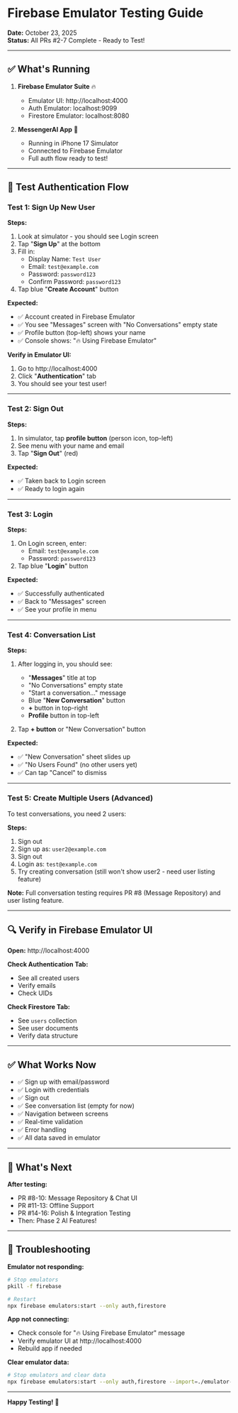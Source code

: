 # Firebase Emulator Testing Guide
**Date:** October 23, 2025  
**Status:** All PRs #2-7 Complete - Ready to Test!

---

## ✅ What's Running

1. **Firebase Emulator Suite** 🔥
   - Emulator UI: http://localhost:4000
   - Auth Emulator: localhost:9099
   - Firestore Emulator: localhost:8080

2. **MessengerAI App** 📱
   - Running in iPhone 17 Simulator
   - Connected to Firebase Emulator
   - Full auth flow ready to test!

---

## 🧪 Test Authentication Flow

### Test 1: Sign Up New User

**Steps:**
1. Look at simulator - you should see Login screen
2. Tap "**Sign Up**" at the bottom
3. Fill in:
   - Display Name: `Test User`
   - Email: `test@example.com`
   - Password: `password123`
   - Confirm Password: `password123`
4. Tap blue "**Create Account**" button

**Expected:**
- ✅ Account created in Firebase Emulator
- ✅ You see "Messages" screen with "No Conversations" empty state
- ✅ Profile button (top-left) shows your name
- ✅ Console shows: "🔥 Using Firebase Emulator"

**Verify in Emulator UI:**
1. Go to http://localhost:4000
2. Click "**Authentication**" tab
3. You should see your test user!

---

### Test 2: Sign Out

**Steps:**
1. In simulator, tap **profile button** (person icon, top-left)
2. See menu with your name and email
3. Tap "**Sign Out**" (red)

**Expected:**
- ✅ Taken back to Login screen
- ✅ Ready to login again

---

### Test 3: Login

**Steps:**
1. On Login screen, enter:
   - Email: `test@example.com`
   - Password: `password123`
2. Tap blue "**Login**" button

**Expected:**
- ✅ Successfully authenticated
- ✅ Back to "Messages" screen
- ✅ See your profile in menu

---

### Test 4: Conversation List

**Steps:**
1. After logging in, you should see:
   - "**Messages**" title at top
   - "No Conversations" empty state
   - "Start a conversation..." message
   - Blue "**New Conversation**" button
   - **+** button in top-right
   - **Profile** button in top-left

2. Tap **+ button** or "New Conversation" button

**Expected:**
- ✅ "New Conversation" sheet slides up
- ✅ "No Users Found" (no other users yet)
- ✅ Can tap "Cancel" to dismiss

---

### Test 5: Create Multiple Users (Advanced)

To test conversations, you need 2 users:

**Steps:**
1. Sign out
2. Sign up as: `user2@example.com`
3. Sign out
4. Login as: `test@example.com`
5. Try creating conversation (still won't show user2 - need user listing feature)

**Note:** Full conversation testing requires PR #8 (Message Repository) and user listing feature.

---

## 🔍 Verify in Firebase Emulator UI

**Open:** http://localhost:4000

**Check Authentication Tab:**
- See all created users
- Verify emails
- Check UIDs

**Check Firestore Tab:**
- See `users` collection
- See user documents
- Verify data structure

---

## ✅ What Works Now

- ✅ Sign up with email/password
- ✅ Login with credentials
- ✅ Sign out
- ✅ See conversation list (empty for now)
- ✅ Navigation between screens
- ✅ Real-time validation
- ✅ Error handling
- ✅ All data saved in emulator

---

## 🎯 What's Next

**After testing:**
- PR #8-10: Message Repository & Chat UI
- PR #11-13: Offline Support
- PR #14-16: Polish & Integration Testing
- Then: Phase 2 AI Features!

---

## 🐛 Troubleshooting

**Emulator not responding:**
```bash
# Stop emulators
pkill -f firebase

# Restart
npx firebase emulators:start --only auth,firestore
```

**App not connecting:**
- Check console for "🔥 Using Firebase Emulator" message
- Verify emulator UI at http://localhost:4000
- Rebuild app if needed

**Clear emulator data:**
```bash
# Stop emulators and clear data
npx firebase emulators:start --only auth,firestore --import=./emulator-data --export-on-exit
```

---

**Happy Testing!** 🎉

